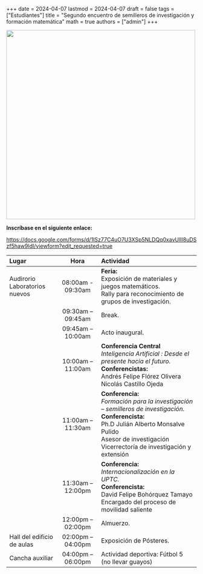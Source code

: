 +++
date      = 2024-04-07
lastmod   = 2024-04-07
draft     = false
tags      = ["Estudiantes"]
title     = "Segundo encuentro de semilleros de investigación y formación matemática"
math      = true
authors = ["admin"]
+++


<img src="https://matematicas.netlify.com/img/semilleros2024.jpeg"  width="500">

**Inscríbase en el siguiente enlace:**

https://docs.google.com/forms/d/1ISz77C4uO7U3XSp5NLDQq0xavUlII8uDSzf5haw9ldI/viewform?edit_requested=true

Lugar | Hora | Actividad
:------|:-----:|:--------------------------------
Audirorio<br>Laboratorios<br>nuevos|08:00am - 09:30am  | **Feria:** <br> Exposición de materiales y juegos matemáticos. <br> Rally para reconocimiento de grupos de investigación.
&nbsp; | 09:30am – 09:45am | Break.
&nbsp; | 09:45am – 10:00am | Acto inaugural.
&nbsp; |10:00am – 11:00am | **Conferencia Central** <br> *Inteligencia Artificial : Desde el presente hacia el futuro.* <br> **Conferencistas:** <br> Andrés Felipe Flórez Olivera <br> Nicolás Castillo Ojeda
&nbsp; | 11:00am –11:30am| **Conferencia:** <br> *Formación para la investigación – semilleros de investigación.* <br> **Conferencista:** <br> Ph.D Julián Alberto Monsalve Pulido<br> Asesor de investigación Vicerrectoría de investigación y extensión
&nbsp;  |11:30am – 12:00pm | **Conferencia:** <br> *Internacionalización en la UPTC.* <br> **Conferencista:** <br> David Felipe Bohórquez Tamayo<br> Encargado del proceso de movilidad saliente
 &nbsp; | 12:00pm – 02:00pm | Almuerzo.
Hall del edificio  de aulas | 02:00pm – 04:00pm| Exposición de Pósteres.
Cancha auxiliar| 04:00pm – 06:00pm | Actividad deportiva: Fútbol 5 (no llevar guayos)
